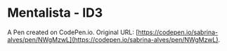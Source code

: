 # Mentalista - ID3

A Pen created on CodePen.io. Original URL: [https://codepen.io/sabrina-alves/pen/NWgMzwL](https://codepen.io/sabrina-alves/pen/NWgMzwL).


